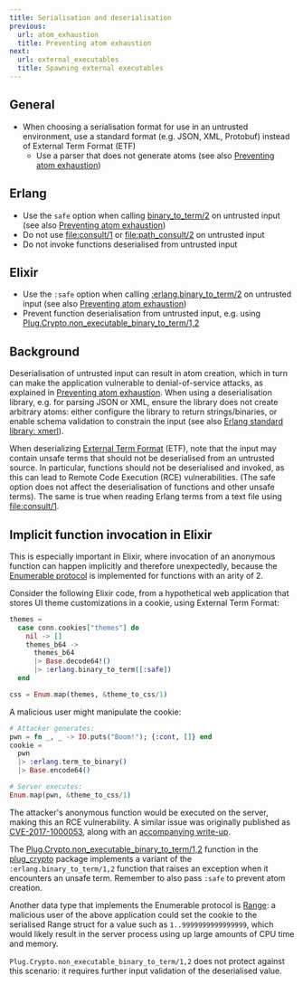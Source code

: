```yaml
---
title: Serialisation and deserialisation
previous:
  url: atom_exhaustion
  title: Preventing atom exhaustion
next:
  url: external_executables
  title: Spawning external executables
---
```


## General

* When choosing a serialisation format for use in an untrusted environment, use a standard format (e.g. JSON, XML, Protobuf) instead of External Term Format (ETF)
  * Use a parser that does not generate atoms (see also [Preventing atom exhaustion](atom_exhaustion))

## Erlang

* Use the `safe` option when calling [binary_to_term/2](https://erlang.org/doc/man/erlang.html#binary_to_term-2) on untrusted input (see also [Preventing atom exhaustion](atom_exhaustion))
* Do not use [file:consult/1](https://erlang.org/doc/man/file.html#consult-1) or [file:path_consult/2](https://erlang.org/doc/man/file.html#path_consult-2) on untrusted input
* Do not invoke functions deserialised from untrusted input

## Elixir

* Use the `:safe` option when calling [:erlang.binary_to_term/2](https://erlang.org/doc/man/erlang.html#binary_to_term-2) on untrusted input (see also [Preventing atom exhaustion](atom_exhaustion))
* Prevent function deserialisation from untrusted input, e.g. using [Plug.Crypto.non_executable_binary_to_term/1,2](https://hexdocs.pm/plug_crypto/Plug.Crypto.html#non_executable_binary_to_term/2)

## Background

Deserialisation of untrusted input can result in atom creation, which in turn can make the application vulnerable to denial-of-service attacks, as explained in [Preventing atom exhaustion](atom_exhaustion). When using a deserialisation library, e.g. for parsing JSON or XML, ensure the library does not create arbitrary atoms: either configure the library to return strings/binaries, or enable schema validation to constrain the input (see also [Erlang standard library: xmerl](xmerl)).

When deserializing [External Term Format](http://erlang.org/doc/apps/erts/erl_ext_dist.html) (ETF), note that the input may contain unsafe terms that should not be deserialised from an untrusted source. In particular, functions should not be deserialised and invoked, as this can lead to Remote Code Execution (RCE) vulnerabilities. (The safe option does not affect the deserialisation of functions and other unsafe terms). The same is true when reading Erlang terms from a text file using [file:consult/1](https://erlang.org/doc/man/file.html#consult-1).

## Implicit function invocation in Elixir

This is especially important in Elixir, where invocation of an anonymous function can happen implicitly and therefore unexpectedly, because the [Enumerable protocol](https://hexdocs.pm/elixir/Enumerable.html) is implemented for functions with an arity of 2.

Consider the following Elixir code, from a hypothetical web application that stores UI theme customizations in a cookie, using External Term Format:

```elixir
themes =
  case conn.cookies["themes"] do
    nil -> []
    themes_b64 ->
      themes_b64
      |> Base.decode64!()
      |> :erlang.binary_to_term([:safe])
  end

css = Enum.map(themes, &theme_to_css/1)
```

A malicious user might manipulate the cookie:

```elixir
# Attacker generates:
pwn = fn _, _ -> IO.puts("Boom!"); {:cont, []} end
cookie =
  pwn
  |> :erlang.term_to_binary()
  |> Base.encode64()

# Server executes:
Enum.map(pwn, &theme_to_css/1)
```

The attacker's anonymous function would be executed on the server, making this an RCE vulnerability. A similar issue was originally published as [CVE-2017-1000053](https://www.cvedetails.com/cve/CVE-2017-1000053/), along with an [accompanying write-up](https://www.griffinbyatt.com/post/analysis-plug-security-vulns).

The [Plug.Crypto.non_executable_binary_to_term/1,2](https://hexdocs.pm/plug_crypto/Plug.Crypto.html#non_executable_binary_to_term/2) function in the [plug_crypto](https://hex.pm/packages/plug_crypto) package implements a variant of the `:erlang.binary_to_term/1,2` function that raises an exception when it encounters an unsafe term. Remember to also pass `:safe` to prevent atom creation.

Another data type that implements the Enumerable protocol is [Range](https://hexdocs.pm/elixir/Range.html): a malicious user of the above application could set the cookie to the serialised Range struct for a value such as `1..9999999999999999`, which would likely result in the server process using up large amounts of CPU time and memory.

`Plug.Crypto.non_executable_binary_to_term/1,2` does not protect against this scenario: it requires further input validation of the deserialised value.

